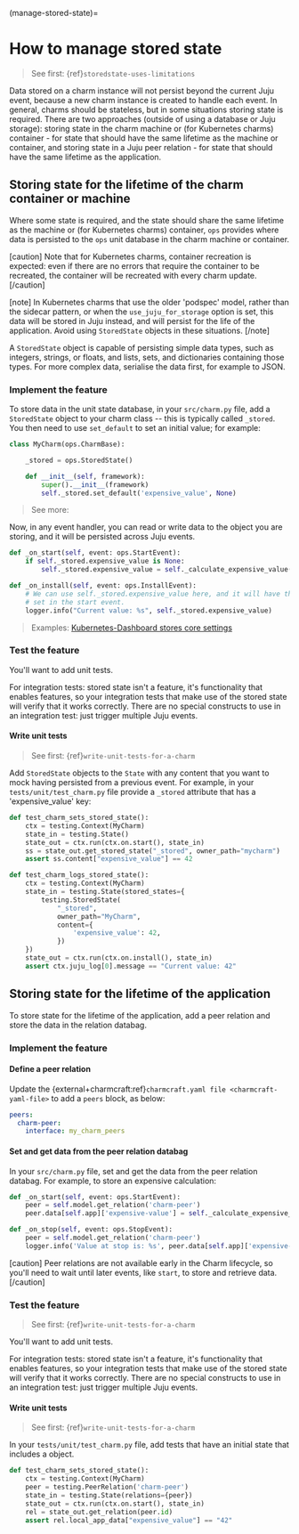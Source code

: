 (manage-stored-state)=
# How to manage stored state

> See first: {ref}`storedstate-uses-limitations`

Data stored on a charm instance will not persist beyond the current Juju event,
because a new charm instance is created to handle each event. In general, charms
should be stateless, but in some situations storing state is required. There are
two approaches (outside of using a database or Juju storage): storing state in
the charm machine or (for Kubernetes charms) container - for state that should
have the same lifetime as the machine or container, and storing state in a Juju
peer relation - for state that should have the same lifetime as the application.

## Storing state for the lifetime of the charm container or machine

Where some state is required, and the state should share the same lifetime as
the machine or (for Kubernetes charms) container, `ops` provides
[](ops.StoredState) where data is persisted to the `ops` unit database in the
charm machine or container.

[caution]
Note that for Kubernetes charms, container recreation is expected: even if there
are no errors that require the container to be recreated, the container will be
recreated with every charm update.
[/caution]

[note]
In Kubernetes charms that use the older 'podspec' model, rather than the sidecar
pattern, or when the `use_juju_for_storage` option is set, this data will be
stored in Juju instead, and will persist for the life of the application.
Avoid using `StoredState` objects in these situations.
[/note]

A `StoredState` object is capable of persisting simple data types, such as
integers, strings, or floats, and lists, sets, and dictionaries containing those
types. For more complex data, serialise the data first, for example to JSON.

### Implement the feature

To store data in the unit state database, in your `src/charm.py` file, add a
`StoredState` object to your charm class -- this is typically called `_stored`.
You then need to use `set_default` to set an initial value; for example:

```python
class MyCharm(ops.CharmBase):

    _stored = ops.StoredState()

    def __init__(self, framework):
        super().__init__(framework)
        self._stored.set_default('expensive_value', None)
```

> See more: [](ops.StoredState)

Now, in any event handler, you can read or write data to the object you are
storing, and it will be persisted across Juju events.

```python
def _on_start(self, event: ops.StartEvent):
    if self._stored.expensive_value is None:
        self._stored.expensive_value = self._calculate_expensive_value()

def _on_install(self, event: ops.InstallEvent):
    # We can use self._stored.expensive_value here, and it will have the value
    # set in the start event.
    logger.info("Current value: %s", self._stored.expensive_value)
```

> Examples: [Kubernetes-Dashboard stores core settings](https://github.com/charmed-kubernetes/kubernetes-dashboard-operator/blob/03bf0f64d943e39176c804cd796a7a9838bf13ab/src/charm.py#L42)

### Test the feature

You'll want to add unit tests.

For integration tests: stored state isn't a feature, it's functionality that
enables features, so your integration tests that make use of the stored state
will verify that it works correctly. There are no special constructs to use in
an integration test: just trigger multiple Juju events.

#### Write unit tests

> See first: {ref}`write-unit-tests-for-a-charm`

Add `StoredState` objects to the `State` with any content that you want to mock
having persisted from a previous event. For example, in your
`tests/unit/test_charm.py` file provide a `_stored` attribute that has a
'expensive_value' key:

```python
def test_charm_sets_stored_state():
    ctx = testing.Context(MyCharm)
    state_in = testing.State()
    state_out = ctx.run(ctx.on.start(), state_in)
    ss = state_out.get_stored_state("_stored", owner_path="mycharm")
    assert ss.content["expensive_value"] == 42

def test_charm_logs_stored_state():
    ctx = testing.Context(MyCharm)
    state_in = testing.State(stored_states={
        testing.StoredState(
            "_stored",
            owner_path="MyCharm",
            content={
                'expensive_value': 42,
            })
    })
    state_out = ctx.run(ctx.on.install(), state_in)
    assert ctx.juju_log[0].message == "Current value: 42"
```

## Storing state for the lifetime of the application

To store state for the lifetime of the application, add a peer relation and
store the data in the relation databag.

### Implement the feature

#### Define a peer relation

Update the {external+charmcraft:ref}`charmcraft.yaml file <charmcraft-yaml-file>` to add a `peers` block, as below:

```yaml
peers:
  charm-peer:
    interface: my_charm_peers
```

#### Set and get data from the peer relation databag

In your `src/charm.py` file, set and get the data from the peer relation
databag. For example, to store an expensive calculation:

```python
def _on_start(self, event: ops.StartEvent):
    peer = self.model.get_relation('charm-peer')
    peer.data[self.app]['expensive-value'] = self._calculate_expensive_value()

def _on_stop(self, event: ops.StopEvent):
    peer = self.model.get_relation('charm-peer')
    logger.info('Value at stop is: %s', peer.data[self.app]['expensive-value'])
```

[caution]
Peer relations are not available early in the Charm lifecycle, so you'll need
to wait until later events, like `start`, to store and retrieve data.
[/caution]


### Test the feature

> See first: {ref}`write-unit-tests-for-a-charm`

You'll want to add unit tests.

For integration tests: stored state isn't a feature, it's functionality that
enables features, so your integration tests that make use of the stored state
will verify that it works correctly. There are no special constructs to use in
an integration test: just trigger multiple Juju events.

#### Write unit tests

> See first: {ref}`write-unit-tests-for-a-charm`

In your `tests/unit/test_charm.py` file, add tests that have an initial state
that includes a [](ops.testing.PeerRelation) object.

```python
def test_charm_sets_stored_state():
    ctx = testing.Context(MyCharm)
    peer = testing.PeerRelation('charm-peer')
    state_in = testing.State(relations={peer})
    state_out = ctx.run(ctx.on.start(), state_in)
    rel = state_out.get_relation(peer.id)
    assert rel.local_app_data["expensive_value"] == "42"
```
